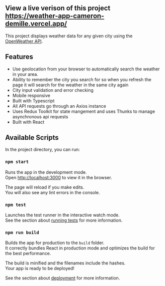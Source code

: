 ## View a live verison of this project https://weather-app-cameron-demille.vercel.app/

This project displays weather data for any given city using the [OpenWeather API](https://openweathermap.org/api).

## Features
 - Use geolocation from your browser to automatically search the weather in your area. 
 - Ability to remember the city you search for so when you refresh the page it will search for the weather in the same city again
 - City input validation and error checking
 - Mobile responsive
 - Built with Typescript
 - All API requests go through an Axios instance
 - Uses Redux Toolkit for state mangement and uses Thunks to manage asynchronous api requests
 - Built with React


## Available Scripts

In the project directory, you can run:

### `npm start`

Runs the app in the development mode.<br />
Open [http://localhost:3000](http://localhost:3000) to view it in the browser.

The page will reload if you make edits.<br />
You will also see any lint errors in the console.

### `npm test`

Launches the test runner in the interactive watch mode.<br />
See the section about [running tests](https://facebook.github.io/create-react-app/docs/running-tests) for more information.

### `npm run build`

Builds the app for production to the `build` folder.<br />
It correctly bundles React in production mode and optimizes the build for the best performance.

The build is minified and the filenames include the hashes.<br />
Your app is ready to be deployed!

See the section about [deployment](https://facebook.github.io/create-react-app/docs/deployment) for more information.